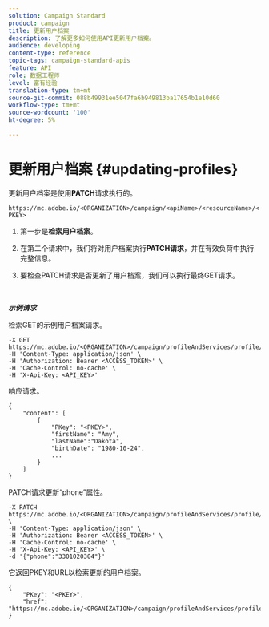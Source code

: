 ```yaml
---
solution: Campaign Standard
product: campaign
title: 更新用户档案
description: 了解更多如何使用API更新用户档案。
audience: developing
content-type: reference
topic-tags: campaign-standard-apis
feature: API
role: 数据工程师
level: 富有经验
translation-type: tm+mt
source-git-commit: 088b49931ee5047fa6b949813ba17654b1e10d60
workflow-type: tm+mt
source-wordcount: '100'
ht-degree: 5%

---
```



# 更新用户档案 {#updating-profiles}

更新用户档案是使用&#x200B;**PATCH**&#x200B;请求执行的。

`https://mc.adobe.io/<ORGANIZATION>/campaign/<apiName>/<resourceName>/<PKEY>`

1. 第一步是&#x200B;**检索用户档案**。

1. 在第二个请求中，我们将对用户档案执行&#x200B;**PATCH请求**，并在有效负荷中执行完整信息。

1. 要检查PATCH请求是否更新了用户档案，我们可以执行最终GET请求。

<br/>

***示例请求***

检索GET的示例用户档案请求。

```
-X GET https://mc.adobe.io/<ORGANIZATION>/campaign/profileAndServices/profile/<PKEY>\
-H 'Content-Type: application/json' \
-H 'Authorization: Bearer <ACCESS_TOKEN>' \
-H 'Cache-Control: no-cache' \
-H 'X-Api-Key: <API_KEY>'
```

响应请求。

```
{
    "content": [
        {
            "PKey": "<PKEY>",
            "firstName": "Amy",
            "lastName":"Dakota",
            "birthDate": "1980-10-24",
            ...
        }
    ]
}
```

PATCH请求更新“phone”属性。

```
-X PATCH https://mc.adobe.io/<ORGANIZATION>/campaign/profileAndServices/profile/<PKEY> \
-H 'Content-Type: application/json' \
-H 'Authorization: Bearer <ACCESS_TOKEN>' \
-H 'Cache-Control: no-cache' \
-H 'X-Api-Key: <API_KEY>' \
-d '{"phone":"3301020304"}'
```

它返回PKEY和URL以检索更新的用户档案。

```
{
    "PKey": "<PKEY>",
    "href": "https://mc.adobe.io/<ORGANIZATION>/campaign/profileAndServices/profile/@2v1dr3ZKJveMDhAdh0MPnh9hNQQ93qb7AW6BNVVKknjwXvTZRBAgUqz1SNcB4ZndgjqOofx3BwBZYBftlmObISoM3rs"
}
```
